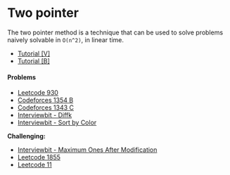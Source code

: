 # Two pointer
The two pointer method is a technique that can be used to solve problems naively solvable in ```O(n^2)```, in linear time.

* [Tutorial [V]](https://youtu.be/ymKrGndnTis)
* [Tutorial [B]](https://www.quora.com/q/techparoksha/The-Two-Pointer-Algorithm)

#### Problems
* [Leetcode 930](https://leetcode.com/problems/binary-subarrays-with-sum/)
* [Codeforces 1354 B](https://codeforces.com/contest/1354/problem/B)
* [Codeforces 1343 C](https://codeforces.com/problemset/problem/1343/C)
* [Interviewbit - Diffk](https://www.interviewbit.com/problems/diffk/)
* [Interviewbit - Sort by Color](https://www.interviewbit.com/problems/sort-by-color/)

**Challenging:**
* [Interviewbit - Maximum Ones After Modification](https://www.interviewbit.com/problems/maximum-ones-after-modification/)
* [Leetcode 1855](https://leetcode.com/problems/maximum-distance-between-a-pair-of-values/)
* [Leetcode 11](https://leetcode.com/problems/container-with-most-water/)
